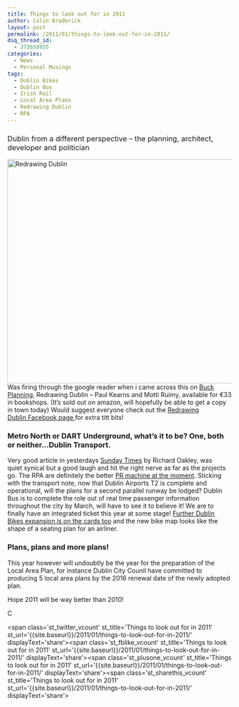 ```yaml
---
title: Things to look out for in 2011
author: Colin Broderick
layout: post
permalink: /2011/01/things-to-look-out-for-in-2011/
dsq_thread_id:
  - 373650955
categories:
  - News
  - Personal Musings
tags:
  - Dublin Bikes
  - Dublin Bus
  - Irish Rail
  - Local Area Plans
  - Redrawing Dublin
  - RPA
---
```

### <span style="font-weight: normal;">Dublin from a different perspective &#8211; the planning, architect, developer and politician</span>

<img class="alignleft" title="Redrawing Dublin" src="http://sphotos.ak.fbcdn.net/hphotos-ak-snc4/hs958.snc4/75190_161442317230885_159663910742059_264564_5285964_n.jpg" alt="Redrawing Dublin" width="720" height="502" />Was firing through the google reader when i came across this on [Buck Planning][1], Redrawing Dublin &#8211; Paul Kearns and Motti Ruimy, available for €33 in bookshops. (It&#8217;s sold out on amazon, will hopefully be able to get a copy in town today) Would suggest everyone check out the [Redrawing Dublin Facebook page ][2]for extra titt bits!

### Metro North or DART Underground, what&#8217;s it to be? One, both or neither&#8230;Dublin Transport.

Very good article in yesterdays [Sunday Times][3] by Richard Oakley, was quiet synical but a good laugh and hit the right nerve as far as the projects go. The RPA are definitely the better [PR machine at the moment][4]. Sticking with the transport note, now that Dublin Airports T2 is complete and operational, will the plans for a second parallel runway be lodged? Dublin Bus is to complete the role out of real time passenger information throughout the city by March, will have to see it to believe it! We are to finally have an integrated ticket this year at some stage! [Further Dublin Bikes expansion is on the cards too][5] and the new bike map looks like the shape of a seating plan for an airliner.

### Plans, plans and more plans!

This year however will undoubtly be the year for the preparation of the Local Area Plan, for instance Dublin City Counil have committed to producing 5 local area plans by the 2016 renewal date of the newly adopted plan.

Hope 2011 will be way better than 2010!

C

<span class='st\_twitter\_vcount' st\_title='Things to look out for in 2011' st\_url='{{site.baseurl}}/2011/01/things-to-look-out-for-in-2011/' displayText='share'></span><span class='st\_fblike\_vcount' st\_title='Things to look out for in 2011' st\_url='{{site.baseurl}}/2011/01/things-to-look-out-for-in-2011/' displayText='share'></span><span class='st\_plusone\_vcount' st\_title='Things to look out for in 2011' st\_url='{{site.baseurl}}/2011/01/things-to-look-out-for-in-2011/' displayText='share'></span><span class='st\_sharethis\_vcount' st\_title='Things to look out for in 2011' st\_url='{{site.baseurl}}/2011/01/things-to-look-out-for-in-2011/' displayText='share'></span>

 [1]: http://buckplanning.blogspot.com/2011/01/redrawing-dublin-story-of-city.html
 [2]: http://www.facebook.com/pages/ReDrawing-Dublin/159663910742059
 [3]: http://www.thesundaytimes.co.uk/sto/
 [4]: http://www.rpa.ie/en/news/Pages/MetroNorthand2010.aspx
 [5]: http://www.dublinbikes.ie/Magazine/News/dublinbikes-new-stations-now-open